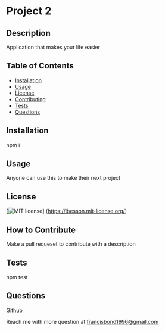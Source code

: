 # Project 2

## Description

Application that makes your life easier

## Table of Contents 

- [Installation](#installation)
- [Usage](#usage)
- [License](#license)
- [Contributing](#how-to-contribute)
- [Tests](#tests)
- [Questions](#questions)

## Installation

npm i 

## Usage

Anyone can use this to make their next project

## License

[![MIT license](https://img.shields.io/badge/License-MIT-blue.svg)] (https://lbesson.mit-license.org/)

## How to Contribute

Make a pull requeset to contribute with a description

## Tests

npm test

## Questions

[Github](https://github.com/francis-bond)

Reach me with more question at francisbond1996@gmail.com